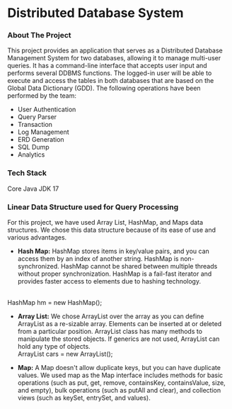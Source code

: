 # Distributed Database System

### About The Project
This project provides an application that serves as a Distributed Database Management System for two databases, allowing it to manage multi-user queries. It has a command-line interface that accepts user input and performs several DDBMS functions. The logged-in user will be able to execute and access the tables in both databases that are based on the Global Data Dictionary (GDD). The following operations have been performed by the team: <br/>
* User Authentication<br/>
* Query Parser<br/>
* Transaction<br/>
* Log Management<br/>
* ERD Generation<br/>
* SQL Dump<br/>
* Analytics<br/>

### Tech Stack
Core Java JDK 17 <br/>

### Linear Data Structure used for Query Processing
For this project, we have used Array List, HashMap, and Maps data structures. We chose this data structure because of its ease of use and various advantages.<br/>

*  **Hash Map:** HashMap stores items in key/value pairs, and you can access them by an index of another string. HashMap is non-synchronized. HashMap cannot be shared between multiple threads without proper synchronization. HashMap is a fail-fast iterator and provides faster access to elements due to hashing technology.<br/>
<br/>
HashMap<Integer, String> hm = new HashMap<Integer, String>(); <br/>

* **Array List:** We chose ArrayList over the array as you can define ArrayList as a re-sizable array.     Elements can be inserted at or deleted from a particular position. ArrayList class has many methods to manipulate the stored objects. If generics are not used, ArrayList can hold any type of objects. <br/>
ArrayList<String> cars = new ArrayList<String>(); <br/>

* **Map:** A Map doesn't allow duplicate keys, but you can have duplicate values. We used map as the Map interface includes methods for basic operations (such as put, get, remove, containsKey, containsValue, size, and empty), bulk operations (such as putAll and clear), and collection views (such as keySet, entrySet, and values).
